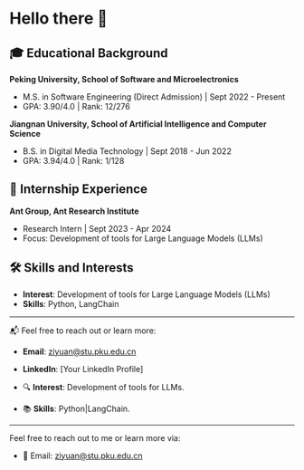 

<!--
### Hi there 👋
**huangizi/huangizi** is a ✨ _special_ ✨ repository because its `README.md` (this file) appears on your GitHub profile.

Here are some ideas to get you started:

- 🔭 I’m currently working on ...
- 🌱 I’m currently learning ...
- 👯 I’m looking to collaborate on ...
- 🤔 I’m looking for help with ...
- 💬 Ask me about ...
- 📫 How to reach me: ...
- 😄 Pronouns: ...
- ⚡ Fun fact: ...
-->

# Hello there 👋

## 🎓 Educational Background

**Peking University, School of Software and Microelectronics**
- M.S. in Software Engineering (Direct Admission) | Sept 2022 - Present
- GPA: 3.90/4.0 | Rank: 12/276

**Jiangnan University, School of Artificial Intelligence and Computer Science**
- B.S. in Digital Media Technology | Sept 2018 - Jun 2022
- GPA: 3.94/4.0 | Rank: 1/128

## 💼 Internship Experience

**Ant Group, Ant Research Institute**
- Research Intern | Sept 2023 - Apr 2024
- Focus: Development of tools for Large Language Models (LLMs)

## 🛠 Skills and Interests

- **Interest**: Development of tools for Large Language Models (LLMs)
- **Skills**: Python, LangChain

---

📬 Feel free to reach out or learn more:
- **Email**: ziyuan@stu.pku.edu.cn
- **LinkedIn**: [Your LinkedIn Profile]

- 🔍 **Interest**: Development of tools for LLMs.
- 📚 **Skills**: Python|LangChain.

---

Feel free to reach out to me or learn more via:

- 📧 Email: ziyuan@stu.pku.edu.cn

